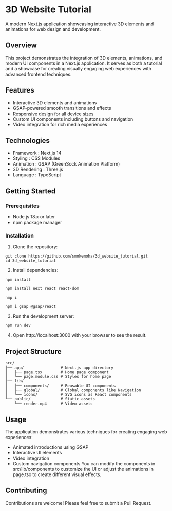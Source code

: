 # 3D Website Tutorial
A modern Next.js application showcasing interactive 3D elements and animations for web design and development.

## Overview
This project demonstrates the integration of 3D elements, animations, and modern UI components in a Next.js application. It serves as both a tutorial and a showcase for creating visually engaging web experiences with advanced frontend techniques.

## Features
- Interactive 3D elements and animations
- GSAP-powered smooth transitions and effects
- Responsive design for all device sizes
- Custom UI components including buttons and navigation
- Video integration for rich media experiences

## Technologies
- Framework : Next.js 14
- Styling : CSS Modules
- Animation : GSAP (GreenSock Animation Platform)
- 3D Rendering : Three.js
- Language : TypeScript

## Getting Started

### Prerequisites
- Node.js 18.x or later
- npm  package manager
### Installation
1. Clone the repository:
```
git clone https://github.com/smokemoha/3d_website_tutorial.git
cd 3d_website_tutorial
```
2. Install dependencies:
```
npm install

npm install next react react-dom

nmp i 

npm i gsap @gsap/react
```

3. Run the development server:
```
npm run dev
```

4. Open http://localhost:3000 with your browser to see the result.

## Project Structure
```plaintext
src/
├── app/                # Next.js app directory
│   ├── page.tsx        # Home page component
│   └── page.module.css # Styles for home page
├── lib/
│   ├── components/     # Reusable UI components
│   ├── global/         # Global components like Navigation
│   └── icons/          # SVG icons as React components
└── public/             # Static assets
    └── render.mp4      # Video assets
```

## Usage
The application demonstrates various techniques for creating engaging web experiences:

- Animated introductions using GSAP
- Interactive UI elements
- Video integration
- Custom navigation components
You can modify the components in src/lib/components to customize the UI or adjust the animations in page.tsx to create different visual effects.

## Contributing
Contributions are welcome! Please feel free to submit a Pull Request.